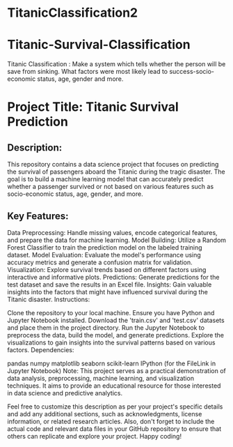 # TitanicClassification2

# Titanic-Survival-Classification
Titanic Classification : Make a system which tells whether the person will be save from sinking. What factors were most likely lead to success-socio-economic status, age, gender and more.

# Project Title: Titanic Survival Prediction

 ## Description:
This repository contains a data science project that focuses on predicting the survival of passengers aboard the Titanic during the tragic disaster. The goal is to build a machine learning model that can accurately predict whether a passenger survived or not based on various features such as socio-economic status, age, gender, and more.

 ## Key Features:

Data Preprocessing: Handle missing values, encode categorical features, and prepare the data for machine learning.
Model Building: Utilize a Random Forest Classifier to train the prediction model on the labeled training dataset.
Model Evaluation: Evaluate the model's performance using accuracy metrics and generate a confusion matrix for validation.
Visualization: Explore survival trends based on different factors using interactive and informative plots.
Predictions: Generate predictions for the test dataset and save the results in an Excel file.
Insights: Gain valuable insights into the factors that might have influenced survival during the Titanic disaster.
Instructions:

Clone the repository to your local machine.
Ensure you have Python and Jupyter Notebook installed.
Download the 'train.csv' and 'test.csv' datasets and place them in the project directory.
Run the Jupyter Notebook to preprocess the data, build the model, and generate predictions.
Explore the visualizations to gain insights into the survival patterns based on various factors.
Dependencies:

pandas
numpy
matplotlib
seaborn
scikit-learn
IPython (for the FileLink in Jupyter Notebook)
Note:
This project serves as a practical demonstration of data analysis, preprocessing, machine learning, and visualization techniques. It aims to provide an educational resource for those interested in data science and predictive analytics.

Feel free to customize this description as per your project's specific details and add any additional sections, such as acknowledgments, license information, or related research articles. Also, don't forget to include the actual code and relevant data files in your GitHub repository to ensure that others can replicate and explore your project. Happy coding!
